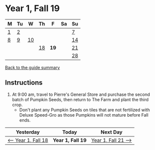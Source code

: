 # Year 1, Fall 19

| M                          | Tu                        | W                         | Th                        | F                         | Sa                        | Su                        |
| -------------------------- | ------------------------- | ------------------------- | ------------------------- |-------------------------- | ------------------------- | ------------------------- |
| [1](year-1-fall-1.md)      | [2](year-1-fall-2.md)     |                           |                           |                           |                           | [7](year-1-fall-7.md)     |
| [8](year-1-fall-8.md)      | [9](year-1-fall-9.md)     | [10](year-1-fall-10.md)   |                           |                           |                           | [14](year-1-fall-14.md)   |
|                            |                           |                           | [18](year-1-fall-18.md)   | **19**                    |                           | [21](year-1-fall-14.md)   |
|                            |                           |                           |                           |                           |                           | [28](year-1-fall-28.md)   |

[Back to the guide summary](readme.md)

## Instructions

1. At 9:00 am, travel to Pierre's General Store and purchase the second batch of Pumpkin Seeds, then return to The Farm and plant the third crop.
   - Don't plant any Pumpkin Seeds on tiles that are not fertilized with Deluxe Speed-Gro as those Pumpkins will not mature before Fall ends.

| Yesterday                                   | Today                 | Next Day                                    |
| ------------------------------------------- | --------------------- | ------------------------------------------- |
| [⟵ Year 1, Fall 18](year-1-fall-18.md)     | **Year 1, Fall 19**   | [Year 1, Fall 21 ⟶](year-1-fall-21.md)     |
